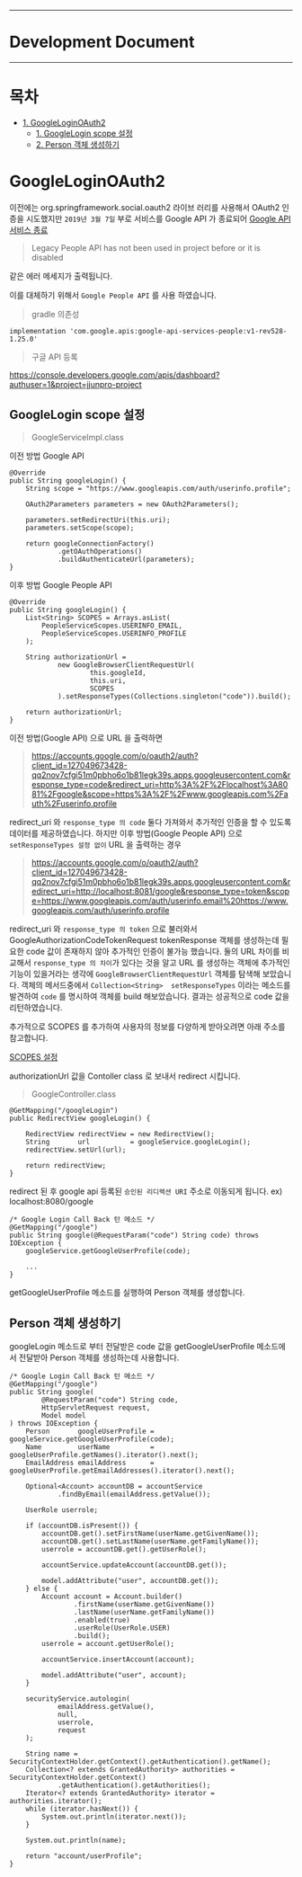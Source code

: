 --------------------
# Development Document
--------------------

# 목차

- [1. GoogleLoginOAuth2](#GoogleLoginOAuth2)
    - [1. GoogleLogin scope 설정](#GoogleLogin-scope-설정)
    - [2. Person 객체 생성하기](#Person-객체-생성하기)

# GoogleLoginOAuth2

이전에는 org.springframework.social.oauth2 라이브 러리를 사용해서 OAuth2 인증을 시도했지만 `2019년 3월 7일` 부로 서비스를 Google API 가 종료되어 
[Google API 서비스 종료](#https://developers.google.com/people/legacy)

> Legacy People API has not been used in project before or it is disabled 

같은 에러 메세지가 출력됩니다.

이를 대체하기 위해서 `Google People API` 를 사용 하였습니다.

> gradle 의존성

~~~
implementation 'com.google.apis:google-api-services-people:v1-rev528-1.25.0'
~~~

> 구글 API 등록

https://console.developers.google.com/apis/dashboard?authuser=1&project=jjunpro-project

## GoogleLogin scope 설정

> GoogleServiceImpl.class

이전 방법 Google API

~~~
@Override
public String googleLogin() {
    String scope = "https://www.googleapis.com/auth/userinfo.profile";

    OAuth2Parameters parameters = new OAuth2Parameters();

    parameters.setRedirectUri(this.uri);
    parameters.setScope(scope);

    return googleConnectionFactory()
            .getOAuthOperations()
            .buildAuthenticateUrl(parameters);
}            
~~~

이후 방법 Google People API

~~~
@Override
public String googleLogin() {
    List<String> SCOPES = Arrays.asList(
        PeopleServiceScopes.USERINFO_EMAIL, 
        PeopleServiceScopes.USERINFO_PROFILE
    );

    String authorizationUrl =
            new GoogleBrowserClientRequestUrl(
                    this.googleId,
                    this.uri,
                    SCOPES
            ).setResponseTypes(Collections.singleton("code")).build();

    return authorizationUrl;
}
~~~

이전 방법(Google API) 으로 URL 을 출력하면 

> https://accounts.google.com/o/oauth2/auth?client_id=127049673428-qq2nov7cfgi51m0pbho6o1b81legk39s.apps.googleusercontent.com&response_type=code&redirect_uri=http%3A%2F%2Flocalhost%3A8081%2Fgoogle&scope=https%3A%2F%2Fwww.googleapis.com%2Fauth%2Fuserinfo.profile

redirect_uri 와 `response_type 의 code` 둘다 가져와서 추가적인 인증을 할 수 있도록 데이터를 제공하였습니다.
하지만 이후 방법(Google People API) 으로 `setResponseTypes 설정 없이` URL 을 출력하는 경우

> https://accounts.google.com/o/oauth2/auth?client_id=127049673428-qq2nov7cfgi51m0pbho6o1b81legk39s.apps.googleusercontent.com&redirect_uri=http://localhost:8081/google&response_type=token&scope=https://www.googleapis.com/auth/userinfo.email%20https://www.googleapis.com/auth/userinfo.profile

redirect_uri 와 `response_type 의 token` 으로 불러와서 GoogleAuthorizationCodeTokenRequest tokenResponse 객체를 생성하는데 필요한 code 값이 존재하지 않아 추가적인 인증이 불가능 했습니다.
둘의 URL 차이를 비교해서 `response_type 의 차이`가 있다는 것을 알고 URL 를 생성하는 객체에 추가적인 기능이 있을거라는 생각에 `GoogleBrowserClientRequestUrl` 객체를 탐색해 보았습니다.
객체의 메서드중에서 `Collection<String>  setResponseTypes` 이라는 메소드를 발견하여 `code` 를 명시하여 객체를 build 해보았습니다.
결과는 성공적으로 code 값을 리턴하였습니다.

추가적으로 SCOPES 를 추가하여 사용자의 정보를 다양하게 받아오려면 아래 주소를 참고합니다.

[SCOPES 설정](#https://developers.google.com/people/api/rest/v1/people/get)

authorizationUrl 값을 Contoller class 로 보내서 redirect 시킵니다.

> GoogleController.class

~~~
@GetMapping("/googleLogin")
public RedirectView googleLogin() {

    RedirectView redirectView = new RedirectView();
    String       url          = googleService.googleLogin();
    redirectView.setUrl(url);

    return redirectView;
}
~~~

redirect 된 후 google api 등록된 `승인된 리디렉션 URI` 주소로 이동되게 됩니다.
ex) localhost:8080/google

~~~
/* Google Login Call Back 턴 메소드 */
@GetMapping("/google")
public String google(@RequestParam("code") String code) throws IOException {
    googleService.getGoogleUserProfile(code);

    ...
}
~~~

getGoogleUserProfile 메소드를 실행하여 Person 객체를 생성합니다.

## Person 객체 생성하기

googleLogin 메소드로 부터 전달받은 code 값을 getGoogleUserProfile 메소드에서 전달받아 Person 객체를 생성하는데 사용합니다.

~~~
/* Google Login Call Back 턴 메소드 */
@GetMapping("/google")
public String google(
        @RequestParam("code") String code,
        HttpServletRequest request,
        Model model
) throws IOException {
    Person       googleUserProfile = googleService.getGoogleUserProfile(code);
    Name         userName          = googleUserProfile.getNames().iterator().next();
    EmailAddress emailAddress      = googleUserProfile.getEmailAddresses().iterator().next();

    Optional<Account> accountDB = accountService
            .findByEmail(emailAddress.getValue());

    UserRole userrole;

    if (accountDB.isPresent()) {
        accountDB.get().setFirstName(userName.getGivenName());
        accountDB.get().setLastName(userName.getFamilyName());
        userrole = accountDB.get().getUserRole();

        accountService.updateAccount(accountDB.get());

        model.addAttribute("user", accountDB.get());
    } else {
        Account account = Account.builder()
                .firstName(userName.getGivenName())
                .lastName(userName.getFamilyName())
                .enabled(true)
                .userRole(UserRole.USER)
                .build();
        userrole = account.getUserRole();

        accountService.insertAccount(account);

        model.addAttribute("user", account);
    }

    securityService.autologin(
            emailAddress.getValue(),
            null,
            userrole,
            request
    );

    String name = SecurityContextHolder.getContext().getAuthentication().getName();
    Collection<? extends GrantedAuthority> authorities = SecurityContextHolder.getContext()
            .getAuthentication().getAuthorities();
    Iterator<? extends GrantedAuthority> iterator = authorities.iterator();
    while (iterator.hasNext()) {
        System.out.println(iterator.next());
    }

    System.out.println(name);

    return "account/userProfile";
}
~~~